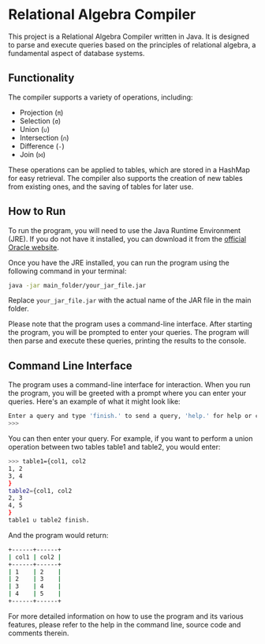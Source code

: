 # Relational Algebra Compiler

This project is a Relational Algebra Compiler written in Java. It is designed to parse and execute queries based on the principles of relational algebra, a fundamental aspect of database systems.

## Functionality

The compiler supports a variety of operations, including:

- Projection (`π`)
- Selection (`σ`)
- Union (`∪`)
- Intersection (`∩`)
- Difference (`-`)
- Join (`⨝`)

These operations can be applied to tables, which are stored in a HashMap for easy retrieval. The compiler also supports the creation of new tables from existing ones, and the saving of tables for later use.

## How to Run

To run the program, you will need to use the Java Runtime Environment (JRE). If you do not have it installed, you can download it from the [official Oracle website](https://www.oracle.com/java/technologies/javase-jre8-downloads.html).

Once you have the JRE installed, you can run the program using the following command in your terminal:

```bash
java -jar main_folder/your_jar_file.jar
```

Replace `your_jar_file.jar` with the actual name of the JAR file in the main folder.

Please note that the program uses a command-line interface. After starting the program, you will be prompted to enter your queries. The program will then parse and execute these queries, printing the results to the console.

## Command Line Interface

The program uses a command-line interface for interaction. When you run the program, you will be greeted with a prompt where you can enter your queries. Here's an example of what it might look like:

```bash
Enter a query and type 'finish.' to send a query, 'help.' for help or commands, or 'exit.' to quit.
>>>
```
You can then enter your query. For example, if you want to perform a union operation between two tables table1 and table2, you would enter:
```bash
>>> table1={col1, col2
1, 2
3, 4
}
table2={col1, col2
2, 3
4, 5
}
table1 ∪ table2 finish.
```
And the program would return:
```bash
+------+------+
| col1 | col2 |
+------+------+
| 1    | 2    |
| 2    | 3    |
| 3    | 4    |
| 4    | 5    |
+------+------+
```
For more detailed information on how to use the program and its various features, please refer to the help in the command line, source code and comments therein.
